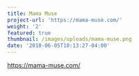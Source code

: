 ```yaml
---
title: Mama Muse
project-url: 'https://mama-muse.com/'
weight: '2'
featured: true
thumbnail: /images/uploads/mama-muse.png
date: '2018-06-05T10:13:27-04:00'
---
```

https://mama-muse.com/
